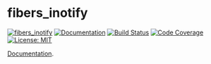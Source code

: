 fibers_inotify
==============

[![fibers_inotify](http://meritbadge.herokuapp.com/fibers_inotify)](https://crates.io/crates/fibers_inotify)
[![Documentation](https://docs.rs/fibers_inotify/badge.svg)](https://docs.rs/fibers_inotify)
[![Build Status](https://travis-ci.org/sile/fibers_inotify.svg?branch=master)](https://travis-ci.org/sile/fibers_inotify)
[![Code Coverage](https://codecov.io/gh/sile/fibers_inotify/branch/master/graph/badge.svg)](https://codecov.io/gh/sile/fibers_inotify/branch/master)
[![License: MIT](https://img.shields.io/badge/license-MIT-blue.svg)](LICENSE)


[Documentation](https://docs.rs/fibers_inotify).

